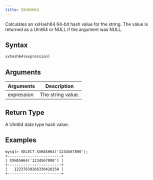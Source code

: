 ```yaml
---
title: XXHASH64
---
```


Calculates an xxHash64 64-bit hash value for the string.
The value is returned as a UInt64 or NULL if the argument was NULL.

## Syntax

```sql
xxhash64(expression)
```

## Arguments

| Arguments  | Description       |
| ---------- | ----------------- |
| expression | The string value. |

## Return Type

A UInt64 data type hash value.

## Examples

```
mysql> SELECT XXHASH64('1234567890');
+------------------------+
| XXHASH64('1234567890') |
+------------------------+
|   12237639266330420150 |
+------------------------+
```
